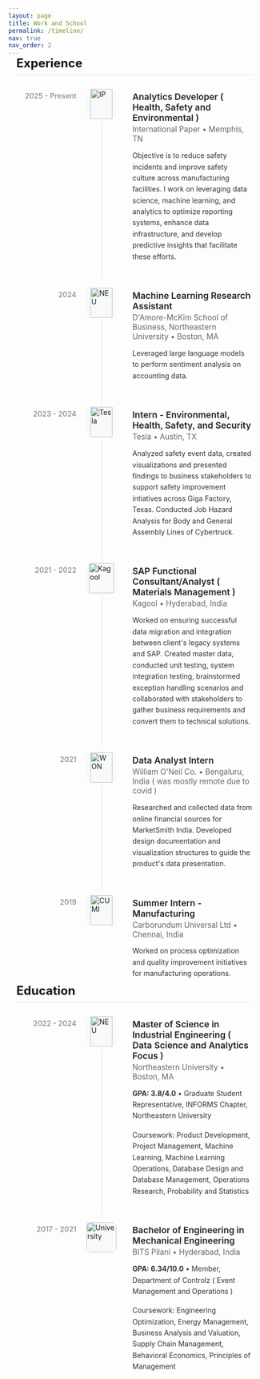 ```yaml
---
layout: page
title: Work and School
permalink: /timeline/
nav: true
nav_order: 2
---
```


<style>
/* Hide the page title */
.post-title {
  display: none !important;
}

/* Reduce top padding when title is hidden */
.post-content {
  padding-top: 0 !important;
  margin-top: -4rem !important;
}

.timeline-container {
  max-width: 900px;
  margin: 0 auto;
  padding: 2rem 1rem;
}

.timeline-item {
  display: flex;
  gap: 2rem;
  margin-bottom: 2.5rem;
  position: relative;
  padding-left: 140px;
}

.timeline-date {
  position: absolute;
  left: 0;
  top: 0;
  width: 120px;
  text-align: right;
  font-size: 0.9rem;
  color: #888;
  font-weight: 500;
  padding-right: 1rem;
}

.timeline-logo {
  flex-shrink: 0;
  width: 60px;
  height: 60px;
  display: flex;
  align-items: center;
  justify-content: center;
  background-color: #f8f9fa;
  border-radius: 8px;
  overflow: hidden;
  position: relative;
  margin-top: -5px;
}

.timeline-logo img {
  width: 100%;
  height: 100%;
  object-fit: contain;
  padding: 8px;
}

.timeline-logo.no-image {
  background: linear-gradient(135deg, #667eea, #764ba2);
  color: white;
  font-size: 1.5rem;
  font-weight: bold;
}

.timeline-content {
  flex: 1;
  padding-top: 0;
}

.timeline-content p {
  margin: 0 0 1rem 0;
  line-height: 1.6;
  color: #333;
}

.timeline-content ul {
  margin: 0.5rem 0;
  padding-left: 1.2rem;
  list-style: none;
}

.timeline-content ul li {
  position: relative;
  margin-bottom: 0.5rem;
  padding-left: 1rem;
  color: #555;
  line-height: 1.5;
}

.timeline-content ul li:before {
  content: "•";
  position: absolute;
  left: 0;
  color: #667eea;
  font-weight: bold;
}

.timeline-title {
  font-size: 1.1rem;
  font-weight: 600;
  color: #222;
  margin-bottom: 0.2rem;
}

.timeline-subtitle {
  font-size: 0.95rem;
  color: #666;
  margin-bottom: 0.8rem;
}

.timeline-link {
  color: #667eea;
  text-decoration: none;
  border-bottom: 1px solid transparent;
  transition: border-color 0.2s;
}

.timeline-link:hover {
  border-bottom-color: #667eea;
}

/* Vertical line connecting items */
.timeline-item:not(:last-child)::before {
  content: "";
  position: absolute;
  left: 170px;
  top: 60px;
  bottom: -2.5rem;
  width: 1px;
  background: linear-gradient(to bottom, #e0e0e0 0%, #e0e0e0 90%, transparent 100%);
}

/* Remove line from last experience item */
.timeline-item.last-experience::before {
  display: none !important;
}

/* Section divider */
.timeline-section {
  margin: -3rem 0 2rem 0;
  padding-left: 0px;
  font-size: 1.5rem;
  font-weight: 700;
  color: #111;
  border-bottom: 2px solid #f0f0f0;
  padding-bottom: 0.5rem;
}

/* Responsive design */
@media (max-width: 768px) {
  .timeline-item {
    padding-left: 0;
    flex-direction: column;
    gap: 1rem;
  }
  
  .timeline-date {
    position: relative;
    text-align: left;
    width: auto;
    padding-right: 0;
    margin-bottom: 0.5rem;
    color: #667eea;
    font-weight: 600;
  }
  
  .timeline-logo {
    width: 50px;
    height: 50px;
  }
  
  .timeline-item:not(:last-child)::before {
    display: none;
  }
  
  .timeline-section {
    padding-left: 0;
  }
}

/* Dark mode support */
@media (prefers-color-scheme: dark) {
  .timeline-content p {
    color: #ddd;
  }
  
  .timeline-content ul li {
    color: #bbb;
  }
  
  .timeline-title {
    color: #eee;
  }
  
  .timeline-subtitle {
    color: #aaa;
  }
  
  .timeline-logo {
    background-color: #2a2a2a;
  }
  
  .timeline-section {
    color: #eee;
    border-bottom-color: #444;
  }
}
</style>

<div class="timeline-container">

  <!-- Work Experience Section -->
  <div class="timeline-section">Experience</div>

  <div class="timeline-item">
    <div class="timeline-date">2025 - Present</div>
    <div class="timeline-logo">
      <img src="{{ '/assets/img/logo/ip.png' | relative_url }}" alt="IP" onerror="this.parentElement.classList.add('no-image'); this.parentElement.innerHTML='IP';">
    </div>
    <div class="timeline-content">
      <div class="timeline-title">Analytics Developer ( Health, Safety and Environmental )</div>
      <div class="timeline-subtitle">International Paper • Memphis, TN</div>
      <p> Objective is to reduce safety incidents and improve safety culture across manufacturing facilities. I work on leveraging data science, machine learning, and analytics to optimize reporting systems, enhance data infrastructure, and develop predictive insights that facilitate these efforts.</p>
    </div>
  </div>

  <div class="timeline-item">
    <div class="timeline-date">2024</div>
    <div class="timeline-logo">
      <img src="{{ '/assets/img/logo/damore.png' | relative_url }}" alt="NEU" onerror="this.parentElement.classList.add('no-image'); this.parentElement.innerHTML='N';">
    </div>
    <div class="timeline-content">
      <div class="timeline-title">Machine Learning Research Assistant</div>
      <div class="timeline-subtitle">D'Amore-McKim School of Business, Northeastern University • Boston, MA</div>
      <p>Leveraged large language models to perform sentiment analysis on accounting data.</p>
    </div>
  </div>

  <div class="timeline-item">
    <div class="timeline-date">2023 - 2024</div>
    <div class="timeline-logo">
      <img src="{{ '/assets/img/logo/tesla.png' | relative_url }}" alt="Tesla" onerror="this.parentElement.classList.add('no-image'); this.parentElement.innerHTML='T';">
    </div>
    <div class="timeline-content">
      <div class="timeline-title">Intern - Environmental, Health, Safety, and Security </div>
      <div class="timeline-subtitle">Tesla • Austin, TX</div>
      <p>Analyzed safety event data, created visualizations and presented findings to business stakeholders to support safety improvement intiatives across Giga Factory, Texas. Conducted Job Hazard Analysis for Body and General Assembly Lines of Cybertruck.</p>
    </div>
  </div>

  <div class="timeline-item">
    <div class="timeline-date">2021 - 2022</div>
    <div class="timeline-logo">
      <img src="{{ '/assets/img/logo/kagool.jpg' | relative_url }}" alt="Kagool" onerror="this.parentElement.classList.add('no-image'); this.parentElement.innerHTML='K';">
    </div>
    <div class="timeline-content">
      <div class="timeline-title">SAP Functional Consultant/Analyst ( Materials Management )</div>
      <div class="timeline-subtitle">Kagool • Hyderabad, India</div>
      <p>Worked on ensuring successful data migration and integration between client's legacy systems and SAP. Created master data, conducted unit testing, system integration testing, brainstormed exception handling scenarios and collaborated with stakeholders to gather business requirements and convert them to technical solutions.</p>
    </div>
  </div>

  <div class="timeline-item">
    <div class="timeline-date">2021</div>
    <div class="timeline-logo">
      <img src="{{ '/assets/img/logo/won.jpg' | relative_url }}" alt="WON" onerror="this.parentElement.classList.add('no-image'); this.parentElement.innerHTML='W';">
    </div>
    <div class="timeline-content">
      <div class="timeline-title">Data Analyst Intern</div>
      <div class="timeline-subtitle">William O'Neil Co. • Bengaluru, India ( was mostly remote due to covid )</div>
      <p>Researched and collected data from online financial sources for MarketSmith India. Developed design documentation and visualization structures to guide the product's data presentation.</p>
    </div>
  </div>

  <div class="timeline-item last-experience">
    <div class="timeline-date">2019</div>
    <div class="timeline-logo">
      <img src="{{ '/assets/img/logo/cumi.jpeg' | relative_url }}" alt="CUMI" onerror="this.parentElement.classList.add('no-image'); this.parentElement.innerHTML='C';">
    </div>
    <div class="timeline-content">
      <div class="timeline-title">Summer Intern - Manufacturing</div>
      <div class="timeline-subtitle">Carborundum Universal Ltd • Chennai, India</div>
      <p>Worked on process optimization and quality improvement initiatives for manufacturing operations.</p>
    </div>
  </div>

  <!-- Education Section -->
  <div class="timeline-section">Education</div>

  <div class="timeline-item">
    <div class="timeline-date">2022 - 2024</div>
    <div class="timeline-logo">
      <img src="{{ '/assets/img/logo/neu.png' | relative_url }}" alt="NEU" onerror="this.parentElement.classList.add('no-image'); this.parentElement.innerHTML='N';">
    </div>
    <div class="timeline-content">
      <div class="timeline-title">Master of Science in Industrial Engineering ( Data Science and Analytics Focus )</div>
      <div class="timeline-subtitle">Northeastern University • Boston, MA</div>
      <p><strong>GPA: 3.8/4.0</strong> • Graduate Student Representative, INFORMS Chapter, Northeastern University</p>
      <p>Coursework: Product Development, Project Management, Machine Learning, Machine Learning Operations, Database Design and Database Management, Operations Research, Probability and Statistics</p>
    </div>
  </div>

  <div class="timeline-item">
    <div class="timeline-date">2017 - 2021</div>
    <div class="timeline-logo">
      <img src="{{ '/assets/img/logo/bits.jpeg' | relative_url }}" alt="University" onerror="this.parentElement.classList.add('no-image'); this.parentElement.innerHTML='B';">
    </div>
    <div class="timeline-content">
      <div class="timeline-title">Bachelor of Engineering in Mechanical Engineering</div>
      <div class="timeline-subtitle">BITS Pilani • Hyderabad, India</div>
      <p><strong>GPA: 6.34/10.0</strong> • Member, Department of Controlz ( Event Management and Operations ) </p>
      <p>Coursework: Engineering Optimization, Energy Management, Business Analysis and Valuation, Supply Chain Management, Behavioral Economics, Principles of Management </p>
    </div>
  </div>

</div>